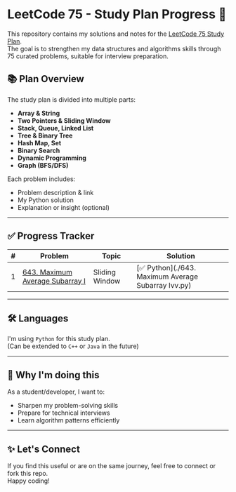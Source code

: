 # LeetCode 75 - Study Plan Progress 🚀

This repository contains my solutions and notes for the [LeetCode 75 Study Plan](https://leetcode.com/studyplan/leetcode-75/).  
The goal is to strengthen my data structures and algorithms skills through 75 curated problems, suitable for interview preparation.

## 📚 Plan Overview

The study plan is divided into multiple parts:
- **Array & String**
- **Two Pointers & Sliding Window**
- **Stack, Queue, Linked List**
- **Tree & Binary Tree**
- **Hash Map, Set**
- **Binary Search**
- **Dynamic Programming**
- **Graph (BFS/DFS)**

Each problem includes:
- Problem description & link
- My Python solution
- Explanation or insight (optional)

---

## ✅ Progress Tracker

| # | Problem | Topic | Solution |
|--:|---------|-------|----------|
| 1 | [643. Maximum Average Subarray I](https://leetcode.com/problems/maximum-average-subarray-i/) | Sliding Window | [✅ Python](./643. Maximum Average Subarray Ivv.py) |



---

## 🛠 Languages

I'm using `Python` for this study plan.  
(Can be extended to `C++` or `Java` in the future)

---

## 📅 Why I'm doing this

As a student/developer, I want to:
- Sharpen my problem-solving skills
- Prepare for technical interviews
- Learn algorithm patterns efficiently

---

## ✨ Let's Connect

If you find this useful or are on the same journey, feel free to connect or fork this repo.  
Happy coding!

